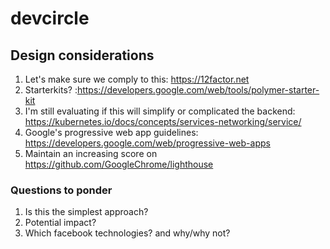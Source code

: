 # devcircle

## Design considerations

1. Let's make sure we comply to this: https://12factor.net
2. Starterkits? :https://developers.google.com/web/tools/polymer-starter-kit
3. I'm still evaluating if this will simplify or complicated the backend: https://kubernetes.io/docs/concepts/services-networking/service/
4. Google's progressive web app guidelines: https://developers.google.com/web/progressive-web-apps 
5. Maintain an increasing score on https://github.com/GoogleChrome/lighthouse

### Questions to ponder

1. Is this the simplest approach?
2. Potential impact?
3. Which facebook technologies? and why/why not?

